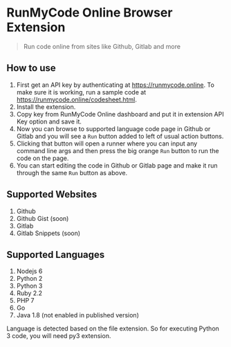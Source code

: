 # RunMyCode Online Browser Extension

> Run code online from sites like Github, Gitlab and more

## How to use

1. First get an API key by authenticating at https://runmycode.online. To make sure it is working, run a sample code at https://runmycode.online/codesheet.html.
2. Install the extension.
3. Copy key from RunMyCode Online dashboard and put it in extension API Key option and save it.
4. Now you can browse to supported language code page in Github or Gitlab and you will see a `Run` button added to left of usual action buttons.
5. Clicking that button will open a runner where you can input any command line args and then press the big orange `Run` button to run the code on the page.
6. You can start editing the code in Github or Gitlab page and make it run through the same `Run` button as above.

## Supported Websites

1. Github
2. Github Gist (soon)
3. Gitlab
4. Gitlab Snippets (soon)

## Supported Languages

1. Nodejs 6
2. Python 2
3. Python 3
4. Ruby 2.2
5. PHP 7
6. Go
7. Java 1.8 (not enabled in published version)

Language is detected based on the file extension. So for executing Python 3 code, you will need py3 extension.
